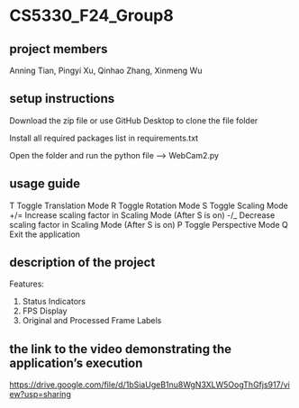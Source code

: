 # CS5330_F24_Group8

## project members

Anning Tian, Pingyi Xu, Qinhao Zhang, Xinmeng Wu

## setup instructions

Download the zip file or use GitHub Desktop to clone the file folder

Install all required packages list in requirements.txt

Open the folder and run the python file --> WebCam2.py

## usage guide

T	Toggle Translation Mode
R	Toggle Rotation Mode
S	Toggle Scaling Mode
+/=	Increase scaling factor in Scaling Mode (After S is on)
-/_	Decrease scaling factor in Scaling Mode (After S is on)
P	Toggle Perspective Mode
Q	Exit the application


## description of the project
Features:
1. Status Indicators
2. FPS Display
3. Original and Processed Frame Labels

## the link to the video demonstrating the application’s execution
https://drive.google.com/file/d/1bSiaUgeB1nu8WgN3XLW5OogThGfjs917/view?usp=sharing
